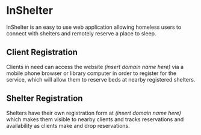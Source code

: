 # InShelter

InShelter is an easy to use web application allowing homeless users to connect with shelters and remotely reserve a place to sleep.

## Client Registration

Clients in need can access the website *(insert domain name here)* via a mobile phone browser or library computer in order to register for the service, which will allow them to reserve beds at nearby registered shelters.

## Shelter Registration

Shelters have their own registration form at *(insert domain name here)* which makes them visible to nearby clients and tracks reservations and availability as clients make and drop reservations.
